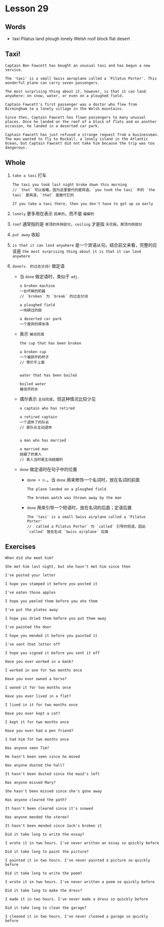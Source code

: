 # Lesson 29

## Words

- taxi Pilatus land plough lonely Welsh roof block flat desert

## Taxi!

```
Captain Ben Fawcett has bought an unusual taxi and has begun a new service.

The 'taxi' is a small Swiss aeroplane called a 'Pilatus Porter'. This wonderful plane can carry seven passengers.

The most surprising thing about it, however, is that it can land anywhere: on snow, water, or even on a ploughed field.

Captain Fawcett's first passenger was a doctor who flew from Birmingham to a lonely village in the Welsh mountains.

Since then, Captain Fawcett has flown passengers to many unusual places. Once he landed on the roof of a block of flats and on another occasion, he landed in a deserted car park.

Captain Fawcett has just refused a strange request from a businessman. The man wanted to fly to Rockall, a lonely island in the Atlantic Ocean, but Captain Fawcett did not take him because the trip was too dangerous.
```

## Whole

1. `take a taxi` 打车

   ```
   The taxi you took last night broke down this morning
   // `that` 可以省略，因为这里替代的是宾语。`you took the taxi` 中的 `the taxi` 是宾语，`that` 是替代它的

   If you take a taxi there, then you don't have to get up so early
   ```

2. `lonely` 更多用在表示 `孤单的`，而不是 `偏僻的`

3. `roof` 通常指的是 `房顶的外侧部分`，`ceiling` 才是指 `天花板。房顶内侧部分`

4. `put away` 收起

5. `is that it can land anywhere` 是一个宾语从句。结合前文来看，完整的应该是 `the most surprising thing about it is that it can land anywhere`

6. `done(v. 的过去分词)` 做定语

   - 当 `done` 做定语时，类似于 `adj.`

     ```
     a broken machine
     一台坏掉的机器
     // `broken` 为 `break` 的过去分词

     a ploughed field
     一块耕过的田

     a deserted car park
     一个废弃的停车场
     ```

   - 表示 `被动完成`

     ```
     the cup that has been broken

     a broken cup
     一个被损坏的杯子
     // 等价于上面


     water that has been boiled

     boiled water
     被烧开的水
     ```

   - 偶尔表示 `主动完成`，但这种情况比较少见

     ```
     a captain who has retired

     a retired captain
     一个退休了的队长
     // 是队长主动退休


     a man who has married

     a married man
     结婚了的男人
     // 男人当时是主动结婚的
     ```

   - `done` 做定语时在句子中的位置

     - `done + n.`。当 `done` 用来修饰一个名词时，放在名词的前面

       ```
       The plane landed on a ploughed field

       The broken watch was thrown away by the man
       ```

     - `done` 用来引导一个短语时，放在名词的后面；定语后置

       ```
       The 'taxi' is a small Swiss airplane called a 'Pilatus Porter'
       // `called a Pilatus Porter` 为 `called` 引导的短语，因此 `called` 放在名词 `Swiss airplane` 后面
       ```

## Exercises

```
When did she meet him?

She met him last night, but she hasn't met him since then
```

```
I've posted your letter

I hope you stamped it before you posted it
```

```
I've eaten those apples

I hope you peeled them before you ate them
```

```
I've put the plates away

I hope you dried them before you put them away
```

```
I've painted the door

I hope you mended it before you painted it
```

```
I've sent that letter off

I hope you signed it before you sent it off
```

```
Have you ever worked in a bank?

I worked in one for two months once
```

```
Have you ever owned a horse?

I owned it for two months once
```

```
Have you ever lived in a flat?

I lived in it for two months once
```

```
Have you ever kept a cat?

I kept it for two months once
```

```
Have you ever had a pen friend?

I had him for two months once
```

```
Has anyone seen Tim?

He hasn't been seen since he moved
```

```
Has anyone dusted the hall?

It hasn't been dusted since the maid's left
```

```
Has anyone missed Mary?

She hasn't been missed since she's gone away
```

```
Has anyone cleared the path?

It hasn't been cleared since it's snowed
```

```
Has anyone mended the stereo?

It hasn't been mended since Jack's broken it
```

```
Did it take long to write the essay?

I wrote it in two hours. I've never written an essay so quickly before
```

```
Did it take long to paint the picture?

I painted it in two hours. I've never painted a picture so quickly before
```

```
Did it take long to write the poem?

I wrote it in two hours. I've never written a poem so quickly before
```

```
Did it take long to make the dress?

I made it in two hours. I've never made a dress so quickly before
```

```
Did it take long to clean the garage?

I cleaned it in two hours. I've never cleaned a garage so quickly before
```
